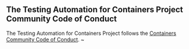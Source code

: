 ## The Testing Automation for Containers Project Community Code of Conduct

The Testing Automation for Containers Project follows the [Containers Community Code of Conduct](https://github.com/containers/common/blob/master/CODE-OF-CONDUCT.md).
~                                        
